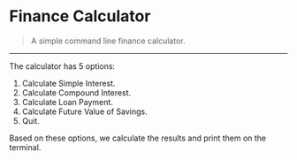 # Finance Calculator

> A simple command line finance calculator.
---

The calculator has 5 options:

1. Calculate Simple Interest.
2. Calculate Compound Interest.
3. Calculate Loan Payment.
4. Calculate Future Value of Savings.
5. Quit.

Based on these options, we calculate the results and print them on the terminal.